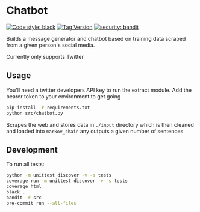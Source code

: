 # Chatbot

[![Code style: black](https://img.shields.io/badge/code%20style-black-000000.svg)](https://github.com/psf/black)
[![Tag Version](https://github.com/danmassarano/chatbot/actions/workflows/tag_version.yml/badge.svg)](https://github.com/danmassarano/chatbot/actions/workflows/tag_version.yml)
[![security: bandit](https://img.shields.io/badge/security-bandit-yellow.svg)](https://github.com/PyCQA/bandit)

Builds a message generator and chatbot based on training data scraped from a
given person's social media.

Currently only supports Twitter

## Usage

You'll need a twitter developers API key to run the extract module. Add the
bearer token to your environment to get going

```sh
pip install -r requirements.txt
python src/chatbot.py
```

Scrapes the web and stores data in `./input` directory which is then cleaned
and loaded into `markov_chain` any outputs a given number of sentences

## Development

To run all tests:

```sh
python -m unittest discover -v -s tests
coverage run -m unittest discover -v -s tests
coverage html
black .
bandit -r src
pre-commit run --all-files
```
